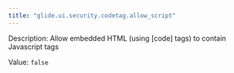 ```yaml
---
title: "glide.ui.security.codetag.allow_script"
---
```


Description: Allow embedded HTML (using [code] tags) to contain Javascript tags

Value: `false`